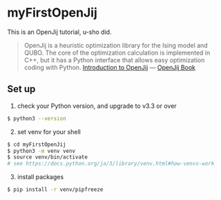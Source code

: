 # myFirstOpenJij

This is an OpenJij tutorial, u-sho did.

> OpenJij is a heuristic optimization library for the Ising model and QUBO. The core of the optimization calculation is implemented in C++, but it has a Python interface that allows easy optimization coding with Python.
> [Introduction to OpenJij](https://openjij.github.io/OpenJij/tutorial/en/001-openjij_introduction.html) — [OpenJij Book](https://openjij.github.io/OpenJij/index.html)

## Set up

1. check your Python version, and upgrade to v3.3 or over
```sh
$ python3 --version
```

2. set venv for your shell
```sh
$ cd myFirstOpenJij
$ python3 -m venv venv
$ source venv/bin/activate
# see https://docs.python.org/ja/3/library/venv.html#how-venvs-work
```

3. install packages
```sh
$ pip install -r venv/pipfreeze
```
